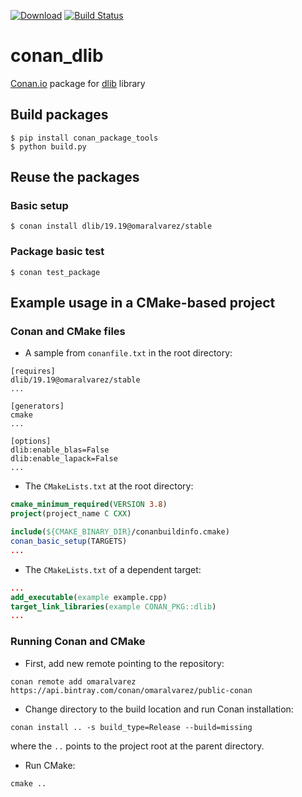 [![Download](https://api.bintray.com/packages/omaralvarez/public-conan/dlib%3Aomaralvarez/images/download.svg)](https://bintray.com/omaralvarez/public-conan/dlib%3Aomaralvarez/_latestVersion) [![Build Status](https://travis-ci.org/omaralvarez/conan_dlib.svg?branch=master)](https://travis-ci.org/omaralvarez/conan_dlib)

# conan_dlib

[Conan.io](https://conan.io) package for [dlib](https://github.com/davisking/dlib) library

## Build packages

    $ pip install conan_package_tools
    $ python build.py
    
## Reuse the packages

### Basic setup

    $ conan install dlib/19.19@omaralvarez/stable

### Package basic test
    $ conan test_package
    
## Example usage in a CMake-based project

### Conan and CMake files

* A sample from `conanfile.txt` in the root directory:
```
[requires]
dlib/19.19@omaralvarez/stable
...

[generators]
cmake
...

[options]
dlib:enable_blas=False
dlib:enable_lapack=False
...
```

* The `CMakeLists.txt` at the root directory:
```cmake
cmake_minimum_required(VERSION 3.8)
project(project_name C CXX)

include(${CMAKE_BINARY_DIR}/conanbuildinfo.cmake)
conan_basic_setup(TARGETS)
...
```
* The `CMakeLists.txt` of a dependent target:
```cmake
...
add_executable(example example.cpp)
target_link_libraries(example CONAN_PKG::dlib)
...
```

### Running Conan and CMake 

* First, add new remote pointing to the repository: 
```
conan remote add omaralvarez https://api.bintray.com/conan/omaralvarez/public-conan
```
* Change directory to the build location and run Conan installation:
```shell
conan install .. -s build_type=Release --build=missing
```
where the `..` points to the project root at the parent directory.
* Run CMake:
```shell
cmake ..
```
